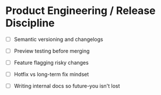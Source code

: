 # Product Engineering / Release Discipline

- [ ] Semantic versioning and changelogs
- [ ] Preview testing before merging
- [ ] Feature flagging risky changes
- [ ] Hotfix vs long-term fix mindset
- [ ] Writing internal docs so future-you isn't lost


